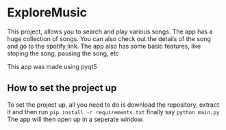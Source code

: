 # ExploreMusic

This project, allows you to search and play various songs. The app has a huge collection of songs. You can also check out the details of the song and go to the spotify link. The 
app also has some basic features, like stoping the song, pausing the song, etc

This app was made using pyqt5

## How to set the project up

To set the project up, all you need to do is download the repository, extract it and then run
```pip install -r requirements.txt```
finally say 
```python main.py```
The app will then open up in a seperate window.
